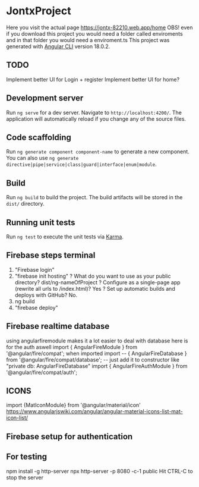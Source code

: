 # JontxProject
Here you visit the actual page https://jontx-82210.web.app/home
OBS! even if you download this project you would need a folder called enviroments and in that folder you would need a enviroment.ts
This project was generated with [Angular CLI](https://github.com/angular/angular-cli) version 18.0.2.
## TODO
Implement better UI for Login + register
Implement better UI for home?
## Development server

Run `ng serve` for a dev server. Navigate to `http://localhost:4200/`. The application will automatically reload if you change any of the source files.

## Code scaffolding

Run `ng generate component component-name` to generate a new component. You can also use `ng generate directive|pipe|service|class|guard|interface|enum|module`.

## Build

Run `ng build` to build the project. The build artifacts will be stored in the `dist/` directory.

## Running unit tests

Run `ng test` to execute the unit tests via [Karma](https://karma-runner.github.io).


## Firebase steps terminal
1. "Firebase login"
2. "firebase init hosting"
? What do you want to use as your public directory? dist/ng-nameOfProject 
? Configure as a single-page app (rewrite all urls to /index.html)? Yes
? Set up automatic builds and deploys with GitHub? No.
3. ng build
4. "firebase deploy"

## Firebase realtime database
using angularfiremodule makes it a lot easier to deal with database here is for the auth aswell
import { AngularFireModule } from '@angular/fire/compat';
when imported import -- { AngularFireDatabase } from '@angular/fire/compat/database'; --  just add it to constructor like "private db: AngularFireDatabase"
import { AngularFireAuthModule } from '@angular/fire/compat/auth';
## ICONS
import {MatIconModule} from '@angular/material/icon'
https://www.angularjswiki.com/angular/angular-material-icons-list-mat-icon-list/
## Firebase setup for authentication


## For testing
npm install -g http-server
npx http-server -p 8080 -c-1 public
Hit CTRL-C to stop the server
